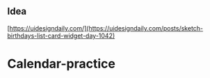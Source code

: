## Idea

[https://uidesigndaily.com/](https://uidesigndaily.com/posts/sketch-birthdays-list-card-widget-day-1042)
# Calendar-practice
